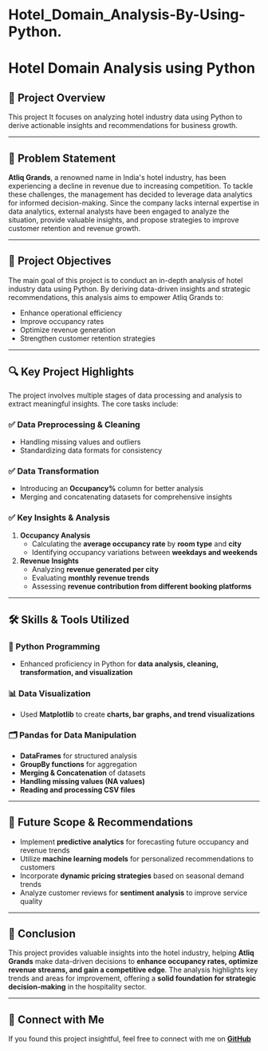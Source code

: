 # Hotel_Domain_Analysis-By-Using-Python.

# Hotel Domain Analysis using Python

## 📌 Project Overview
This project It focuses on analyzing hotel industry data using Python to derive actionable insights and recommendations for business growth.


---

## 📖 Problem Statement
**Atliq Grands**, a renowned name in India's hotel industry, has been experiencing a decline in revenue due to increasing competition. To tackle these challenges, the management has decided to leverage data analytics for informed decision-making. Since the company lacks internal expertise in data analytics, external analysts have been engaged to analyze the situation, provide valuable insights, and propose strategies to improve customer retention and revenue growth.

---

## 🎯 Project Objectives
The main goal of this project is to conduct an in-depth analysis of hotel industry data using Python. By deriving data-driven insights and strategic recommendations, this analysis aims to empower Atliq Grands to:
- Enhance operational efficiency
- Improve occupancy rates
- Optimize revenue generation
- Strengthen customer retention strategies

---

## 🔍 Key Project Highlights
The project involves multiple stages of data processing and analysis to extract meaningful insights. The core tasks include:

### ✅ Data Preprocessing & Cleaning
- Handling missing values and outliers
- Standardizing data formats for consistency

### ✅ Data Transformation
- Introducing an **Occupancy%** column for better analysis
- Merging and concatenating datasets for comprehensive insights

### ✅ Key Insights & Analysis
1. **Occupancy Analysis**
   - Calculating the **average occupancy rate** by **room type** and **city**
   - Identifying occupancy variations between **weekdays and weekends**
2. **Revenue Insights**
   - Analyzing **revenue generated per city**
   - Evaluating **monthly revenue trends**
   - Assessing **revenue contribution from different booking platforms**

---

## 🛠️ Skills & Tools Utilized
### 🐍 Python Programming
- Enhanced proficiency in Python for **data analysis, cleaning, transformation, and visualization**

### 📊 Data Visualization
- Used **Matplotlib** to create **charts, bar graphs, and trend visualizations**

### 🗂️ Pandas for Data Manipulation
- **DataFrames** for structured analysis
- **GroupBy functions** for aggregation
- **Merging & Concatenation** of datasets
- **Handling missing values (NA values)**
- **Reading and processing CSV files**

---

## 📌 Future Scope & Recommendations
- Implement **predictive analytics** for forecasting future occupancy and revenue trends
- Utilize **machine learning models** for personalized recommendations to customers
- Incorporate **dynamic pricing strategies** based on seasonal demand trends
- Analyze customer reviews for **sentiment analysis** to improve service quality

---


## 🚀 Conclusion
This project provides valuable insights into the hotel industry, helping **Atliq Grands** make data-driven decisions to **enhance occupancy rates, optimize revenue streams, and gain a competitive edge**. The analysis highlights key trends and areas for improvement, offering a **solid foundation for strategic decision-making** in the hospitality sector.

---

## 📢 Connect with Me
If you found this project insightful, feel free to connect with me on **[GitHub](https://github.com/Praveenmittakadapala8794)** 

